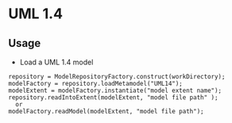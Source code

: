 UML 1.4
=======

Usage
-----

* Load a UML 1.4 model

```
repository = ModelRepositoryFactory.construct(workDirectory);
modelFactory = repository.loadMetamodel("UML14");
modelExtent = modelFactory.instantiate("model extent name");
repository.readIntoExtent(modelExtent, "model file path" );
  or
modelFactory.readModel(modelExtent, "model file path");
```